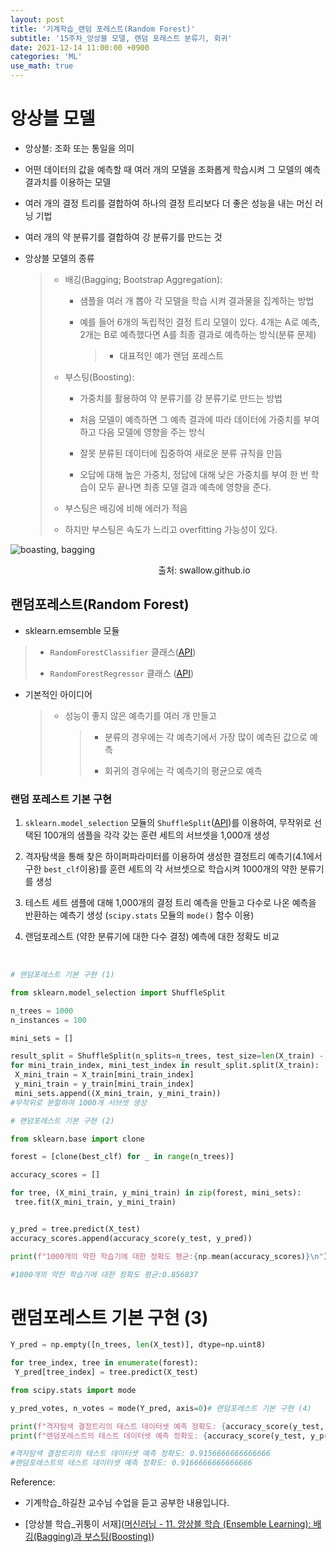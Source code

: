 ```yaml
---
layout: post
title: '기계학습_랜덤 포레스트(Random Forest)'
subtitle: '15주차_앙상블 모델, 랜덤 포레스트 분류기, 회귀'
date: 2021-12-14 11:00:00 +0900
categories: 'ML'
use_math: true
---
```




# 앙상블 모델

- 앙상블: 조화 또는 통일을 의미

- 어떤 데이터의 값을 예측할 때 여러 개의 모델을 조화롭게 학습시켜 그 모델의 예측 결과치를 이용하는 모델

- 여러 개의 결정 트리를 결합하여 하나의 결정 트리보다 더 좋은 성능을 내는 머신 러닝 기법

- 여러 개의 약 분류기를 결합하여 강 분류기를 만드는 것

- 앙상블 모델의 종류
  
  > - 배깅(Bagging; Bootstrap Aggregation):
  >   
  >   - 샘플을 여러 개 뽑아 각 모델을 학습 시켜 결과물을 집계하는 방법
  >   
  >   - 예를 들어 6개의 독립적인 결정 트리 모델이 있다. 4개는 A로 예측, 2개는 B로 예측했다면 A를 최종 결과로 예측하는 방식(분류 문제)
  >     
  >     > - 대표적인 예가 랜덤 포레스트
  > 
  > - 부스팅(Boosting):
  >   
  >   - 가중치를 활용하여 약 분류기를 강 분류기로 만드는 방법
  >   
  >   - 처음 모델이 예측하면 그 예측 결과에 따라 데이터에 가중치를 부여하고 다음 모델에 영향을 주는 방식
  >   
  >   - 잘못 분류된 데이터에 집중하여 새로운 분류 규칙을 만듬
  >   
  >   - 오답에 대해 높은 가중치, 정답에 대해 낮은 가중치를 부여 한 번 학습이 모두 끝나면 최종 모델 결과 예측에 영향을 준다.
  > 
  > - 부스팅은 배깅에 비해 에러가 적음
  > 
  > - 하지만 부스팅은 속도가 느리고 overfitting 가능성이 있다.



![boasting, bagging](C:\Users\imbc0\OneDrive\바탕%20화면\ddungi.github.io\img\posts\ML15\Baggingboosting.png)

                                                            출처: swallow.github.io

## 랜덤포레스트(Random Forest)

- sklearn.emsemble 모듈

> - `RandomForestClassifier` 클래스([API](https://scikit-learn.org/stable/modules/generated/sklearn.ensemble.RandomForestClassifier.html?highlight=randomforest#sklearn.ensemble.RandomForestClassifier))
> 
> - `RandomForestRegressor` 클래스 ([API](https://scikit-learn.org/stable/modules/generated/sklearn.ensemble.RandomForestRegressor.html?highlight=randomforestregressor#sklearn.ensemble.RandomForestRegressor))

- 기본적인 아이디어
  
  > - 성능이 좋지 않은 예측기를 여러 개 만들고
  >   
  >   > - 분류의 경우에는 각 예측기에서 가장 많이 예측된 값으로 예측
  >   > 
  >   > - 회귀의 경우에는 각 예측기의 평균으로 예측

### 랜덤 포레스트 기본 구현

1. `sklearn.model_selection` 모듈의 `ShuffleSplit`([API](https://scikit-learn.org/stable/modules/generated/sklearn.model_selection.ShuffleSplit.html?highlight=shufflesplit#sklearn.model_selection.ShuffleSplit))를 이용하여, 무작위로 선택된 100개의 샘플을 각각 갖는 훈련 세트의 서브셋을 1,000개 생성

2. 격자탐색을 통해 찾은 하이퍼파라미터를 이용하여 생성한 결정트리 예측기(4.1에서 구한 `best_clf`이용)를 훈련 세트의 각 서브셋으로 학습시켜 1000개의 약한 분류기를 생성

3. 테스트 세트 샘플에 대해 1,000개의 결정 트리 예측을 만들고 다수로 나온 예측을 반환하는 예측기 생성 (`scipy.stats` 모듈의 `mode()` 함수 이용)

4. 랜덤포레스트 (약한 분류기에 대한 다수 결정) 예측에 대한 정확도 비교
   
   <br>

```python
# 랜덤포레스트 기본 구현 (1)

from sklearn.model_selection import ShuffleSplit

n_trees = 1000
n_instances = 100

mini_sets = []

result_split = ShuffleSplit(n_splits=n_trees, test_size=len(X_train) - n_instances, random_state=42)
for mini_train_index, mini_test_index in result_split.split(X_train):
 X_mini_train = X_train[mini_train_index]
 y_mini_train = y_train[mini_train_index]
 mini_sets.append((X_mini_train, y_mini_train))
#무작위로 분할하여 1000개 서브셋 생성

# 랜덤포레스트 기본 구현 (2)

from sklearn.base import clone

forest = [clone(best_clf) for _ in range(n_trees)]

accuracy_scores = []

for tree, (X_mini_train, y_mini_train) in zip(forest, mini_sets):
 tree.fit(X_mini_train, y_mini_train)


y_pred = tree.predict(X_test)
accuracy_scores.append(accuracy_score(y_test, y_pred))

print(f"1000개의 약한 학습기에 대한 정확도 평균:{np.mean(accuracy_scores)}\n")

#1000개의 약한 학습기에 대한 정확도 평균:0.856837
```



# 랜덤포레스트 기본 구현 (3)

```python
Y_pred = np.empty([n_trees, len(X_test)], dtype=np.uint8)

for tree_index, tree in enumerate(forest):
 Y_pred[tree_index] = tree.predict(X_test)

from scipy.stats import mode

y_pred_votes, n_votes = mode(Y_pred, axis=0)# 랜덤포레스트 기본 구현 (4)

print(f"격자탐색 결정트리의 테스트 데이터셋 예측 정확도: {accuracy_score(y_test, y_pred3)}")
print(f"랜덤포레스트의 테스트 데이터셋 예측 정확도: {accuracy_score(y_test, y_pred_votes.reshape([-1]))}"격자탐색 결정트리의 테스트 데이터셋 예측 정확도: 0.9156666666666666)

#격자탐색 결정트리의 테스트 데이터셋 예측 정확도: 0.9156666666666666
#랜덤포레스트의 테스트 데이터셋 예측 정확도: 0.9166666666666666
```





Reference:

- 기계학습_하길찬 교수님 수업을 듣고 공부한 내용입니다.

- [앙상블 학습_귀퉁이 서재]([머신러닝 - 11. 앙상블 학습 (Ensemble Learning): 배깅(Bagging)과 부스팅(Boosting)](https://bkshin.tistory.com/entry/%EB%A8%B8%EC%8B%A0%EB%9F%AC%EB%8B%9D-11-%EC%95%99%EC%83%81%EB%B8%94-%ED%95%99%EC%8A%B5-Ensemble-Learning-%EB%B0%B0%EA%B9%85Bagging%EA%B3%BC-%EB%B6%80%EC%8A%A4%ED%8C%85Boosting))
